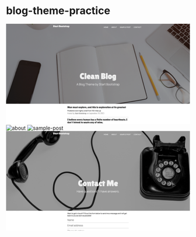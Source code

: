 # blog-theme-practice

![homepage](Ekran%20Resmi%202023-07-31%2011.53.45.png)
![about](Ekran%20Resmi%202023-07-31%2011.54.06.png)
![sample-post](Ekran%20Resmi%202023-07-31%2011.54.17.png)
![contact](Ekran%20Resmi%202023-07-31%2011.54.41.png)